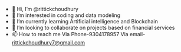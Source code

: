 - 👋 Hi, I’m @rittickchoudhury
- 👀 I’m interested in coding and data modeling
- 🌱 I’m currently learning Artificial intelligence and Blockchain
- 💞️ I’m looking to collaborate on projects based on financial services
- 📫 How to reach me
Via Phone-9304178957
Via email- rittickchoudhury7@gmail.com

<!---
rittickchoudhury7/rittickchoudhury7 is a ✨ special ✨ repository because its `README.md` (this file) appears on your GitHub profile.
You can click the Preview link to take a look at your changes.
--->
